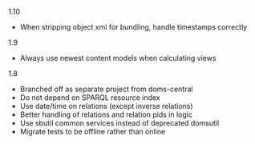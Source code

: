 1.10
* When stripping object xml for bundling, handle timestamps correctly

1.9
* Always use newest content models when calculating views

1.8
* Branched off as separate project from doms-central
* Do not depend on SPARQL resource index
* Use date/time on relations (except inverse relations)
* Better handling of relations and relation pids in logic
* Use sbutil common services instead of deprecated domsutil
* Migrate tests to be offline rather than online
